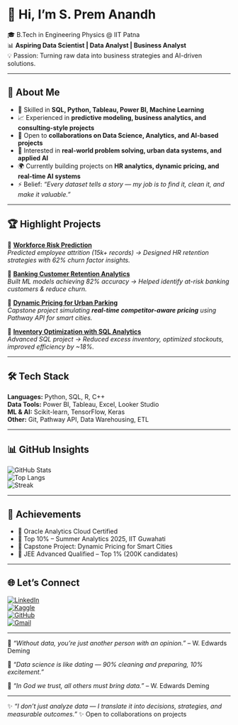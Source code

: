 # 👋 Hi, I’m S. Prem Anandh  

🎓 B.Tech in Engineering Physics @ IIT Patna  
📊 **Aspiring Data Scientist | Data Analyst | Business Analyst**  
💡 Passion: Turning raw data into business strategies and AI-driven solutions.  

---

## 🚀 About Me
- 🔎 Skilled in **SQL, Python, Tableau, Power BI, Machine Learning**  
- 📈 Experienced in **predictive modeling, business analytics, and consulting-style projects**  
- 🤝 Open to **collaborations on Data Science, Analytics, and AI-based projects**  
- 🧠 Interested in **real-world problem solving, urban data systems, and applied AI**  
- 🌍 Currently building projects on **HR analytics, dynamic pricing, and real-time AI systems**  
- ⚡ Belief: *“Every dataset tells a story — my job is to find it, clean it, and make it valuable.”*  

---

## 🏆 Highlight Projects  

🔹 [**Workforce Risk Prediction**](https://github.com/walterwhite777/Workforce-Risk-Prediction)  
*Predicted employee attrition (15k+ records) → Designed HR retention strategies with 62% churn factor insights.*  

🔹 [**Banking Customer Retention Analytics**](https://github.com/walterwhite777/Bank-Customer-Churn-Prediction)  
*Built ML models achieving 82% accuracy → Helped identify at-risk banking customers & reduce churn.*  

🔹 [**Dynamic Pricing for Urban Parking**](https://github.com/walterwhite777/capstone-project)  
*Capstone project simulating **real-time competitor-aware pricing** using Pathway API for smart cities.*  

🔹 [**Inventory Optimization with SQL Analytics**](https://github.com/walterwhite777/Solving-Inventory-Inefficiencies-Using-Advanced-SQL-Analytics)  
*Advanced SQL project → Reduced excess inventory, optimized stockouts, improved efficiency by ~18%.*  

---

## 🛠 Tech Stack  
**Languages:** Python, SQL, R, C++  
**Data Tools:** Power BI, Tableau, Excel, Looker Studio  
**ML & AI:** Scikit-learn, TensorFlow, Keras  
**Other:** Git, Pathway API, Data Warehousing, ETL  

---

## 📊 GitHub Insights  
![GitHub Stats](https://github-readme-stats.vercel.app/api?username=walterwhite777&show_icons=true&theme=tokyonight)  
![Top Langs](https://github-readme-stats.vercel.app/api/top-langs/?username=walterwhite777&layout=compact&theme=tokyonight)  
![Streak](https://streak-stats.demolab.com?user=walterwhite777&theme=tokyonight&hide_border=true)  

---

## 🏅 Achievements
- 🥇 Oracle Analytics Cloud Certified  
- 🌟 Top 10% – Summer Analytics 2025, IIT Guwahati  
- 🎯 Capstone Project: Dynamic Pricing for Smart Cities  
- 📌 JEE Advanced Qualified – Top 1% (200K candidates)  

---

## 🌐 Let’s Connect  
[![LinkedIn](https://img.shields.io/badge/LinkedIn-0A66C2?style=for-the-badge&logo=linkedin&logoColor=white)](https://www.linkedin.com/in/prem-anandh)  
[![Kaggle](https://img.shields.io/badge/Kaggle-20BEFF?style=for-the-badge&logo=kaggle&logoColor=white)](https://www.kaggle.com/prem777)  
[![GitHub](https://img.shields.io/badge/GitHub-100000?style=for-the-badge&logo=github&logoColor=white)](https://github.com/walterwhite777)  
[![Gmail](https://img.shields.io/badge/Gmail-D14836?style=for-the-badge&logo=gmail&logoColor=white)](mailto:premnitam777@gmail.com)  

---
 

📌 *“Without data, you’re just another person with an opinion.”* – W. Edwards Deming  

📌 *“Data science is like dating — 90% cleaning and preparing, 10% excitement.”*  

📌 *“In God we trust, all others must bring data.”* – W. Edwards Deming  
  

---

✨ *“I don’t just analyze data — I translate it into decisions, strategies, and measurable outcomes.”* ✨ 
Open to collaborations on projects
